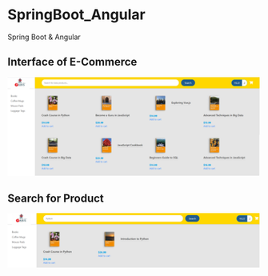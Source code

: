 # SpringBoot_Angular
Spring Boot & Angular

## Interface of E-Commerce

  ![alt text](./Main.png)
  
 
  
## Search for Product
  
  ![alt text](./SearchProduct.png)
  
